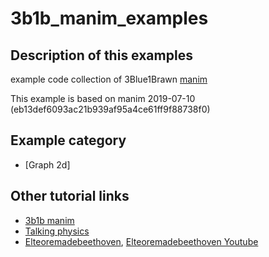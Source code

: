 # 3b1b_manim_examples
## Description of this examples
example code collection of 3Blue1Brawn [manim](https://github.com/3b1b/manim)

This example is based on manim 2019-07-10 (eb13def6093ac21b939af95a4ce61ff9f88738f0)

## Example category
* [Graph 2d]

## Other tutorial links
* [3b1b manim](https://github.com/3b1b/manim)
* [Talking physics](https://talkingphysics.wordpress.com/2019/01/08/getting-started-animating-with-manim-and-python-3-7/)
* [Elteoremadebeethoven](https://github.com/Elteoremadebeethoven/AnimationsWithManim), [Elteoremadebeethoven Youtube](https://www.youtube.com/channel/UCxiWCEdx7aY88bSEUgLOC6A/videos)
